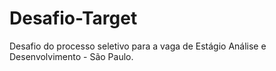 # Desafio-Target
Desafio do processo seletivo para a vaga de Estágio Análise e Desenvolvimento - São Paulo.
